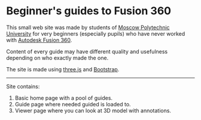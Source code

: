 # Beginner's guides to Fusion 360

This small web site was made by students of [Moscow Polytechnic University](https://mospolytech.ru) for very beginners (especially pupils) who have never worked with [Autodesk Fusion 360](https://autodesk.com/products/fusion-360/overview).

Content of every guide may have different quality and usefulness depending on who exactly made the one.

The site is made using [three.js](https://threejs.org) and [Bootstrap](https://getbootstrap.com).

<hr>

Site contains:
1. Basic home page with a pool of guides.
2. Guide page where needed guided is loaded to.
3. Viewer page where you can look at 3D model with annotations.
